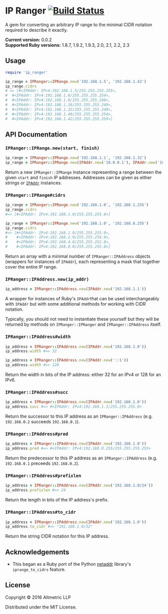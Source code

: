 # IP Ranger [![Build Status](https://travis-ci.org/altmetric/ip_ranger.svg?branch=master)](https://travis-ci.org/altmetric/ip_ranger)

A gem for converting an arbitrary IP range to the minimal CIDR notation required to describe it exactly.

**Current version:** 0.0.2  
**Supported Ruby versions:** 1.8.7, 1.9.2, 1.9.3, 2.0, 2.1, 2.2, 2.3

## Usage

```ruby
require 'ip_ranger'

ip_range = IPRanger::IPRange.new('192.168.1.5', '192.168.1.42')
ip_range.cidrs
# => [#<IPAddr: IPv4:192.168.1.5/255.255.255.255>,
#  #<IPAddr: IPv4:192.168.1.6/255.255.255.254>,
#  #<IPAddr: IPv4:192.168.1.8/255.255.255.248>,
#  #<IPAddr: IPv4:192.168.1.16/255.255.255.240>,
#  #<IPAddr: IPv4:192.168.1.32/255.255.255.248>,
#  #<IPAddr: IPv4:192.168.1.40/255.255.255.254>,
#  #<IPAddr: IPv4:192.168.1.42/255.255.255.255>]
```

## API Documentation

### `IPRanger::IPRange.new(start, finish)`

```ruby
ip_range = IPRanger::IPRange.new('192.168.1.1', '192.168.1.32')
ip_range = IPRanger::IPRange.new(IPAddr.new('10.0.0.1'), IPAddr.new('10.0.0.100'))
```

Return a new `IPRanger::IPRange` instance representing a range between the given `start` and `finish` IP addresses. Addresses can be given as either strings or [`IPAddr`](http://ruby-doc.org/stdlib/libdoc/ipaddr/rdoc/IPAddr.html) instances.

### `IPRanger::IPRange#cidrs`

```ruby
ip_range = IPRanger::IPRange.new('192.168.1.0', '192.168.1.255')
ip_range.cidrs
#=> [#<IPAddr: IPv4:192.168.1.0/255.255.255.0>]

ip_range = IPRanger::IPRange.new('192.168.1.0', '192.168.8.255')
ip_range.cidrs
#=> [#<IPAddr: IPv4:192.168.1.0/255.255.255.0>,
#    #<IPAddr: IPv4:192.168.2.0/255.255.254.0>,
#    #<IPAddr: IPv4:192.168.4.0/255.255.252.0>,
#    #<IPAddr: IPv4:192.168.8.0/255.255.255.0>]
```

Return an array with a minimal number of `IPRanger::IPAddress` objects (wrappers for instances of `IPAddr`), each representing a mask that together cover the entire IP range.

### `IPRanger::IPAddress.new(ip_addr)`

```ruby
ip_address = IPRanger::IPAddress.new(IPAddr.new('192.168.1.1'))
```

A wrapper for instances of Ruby's `IPAddr`that can be used interchangeably with `IPAddr` but with some additional methods for working with CIDR notation.

Typically, you should not need to instantiate these yourself but they will be returned by methods on `IPRanger::IPRanger` and `IPRanger::IPAddress` itself.

### `IPRanger::IPAddress#width`

```ruby
ip_address = IPRanger::IPAddress.new(IPAddr.new('192.168.1.0'))
ip_address.width #=> 32

ip_address = IPRanger::IPAddress.new(IPAddr.new('::1'))
ip_address.width #=> 128
```

Return the width in bits of the IP address: either 32 for an IPv4 or 128 for an IPv6.

### `IPRanger::IPAddress#succ`

```ruby
ip_address = IPRanger::IPAddress.new(IPAddr.new('192.168.1.0'))
ip_address.succ #=> #<IPAddr: IPv4:192.168.1.1/255.255.255.0>
```

Return the successor to this IP address as an `IPRanger::IPAddress` (e.g. `192.168.0.2` succeeds `192.168.0.1`).

### `IPRanger::IPAddress#pred`

```ruby
ip_address = IPRanger::IPAddress.new(IPAddr.new('192.168.1.0'))
ip_address.pred #=> #<IPAddr: IPv4:192.168.0.255/255.255.255.255>
```

Return the predecessor to this IP address as an `IPRanger::IPAddress` (e.g. `192.168.0.1` preceeds `192.168.0.2`).

### `IPRanger::IPAddress#prefixlen`

```ruby
ip_address = IPRanger::IPAddress.new(IPAddr.new('192.168.1.0/24'))
ip_address.prefixlen #=> 24
```

Return the length in bits of the IP address's prefix.

### `IPRanger::IPAddress#to_cidr`

```ruby
ip_address = IPRanger::IPAddress.new(IPAddr.new('192.168.1.0'))
ip_address.to_cidr #=> "192.168.1.0/32"
```

Return the string CIDR notation for this IP address.

## Acknowledgements

* This began as a Ruby port of the Python [netaddr](https://pypi.python.org/pypi/netaddr) library's `iprange_to_cidrs` feature.

## License

Copyright © 2016 Altmetric LLP

Distributed under the MIT License.
